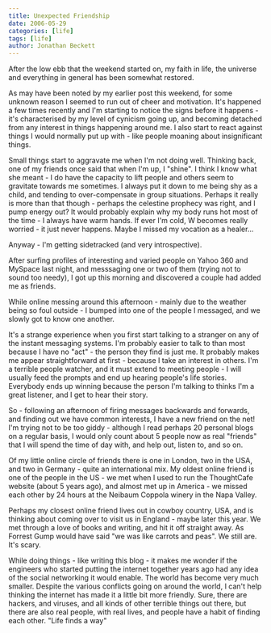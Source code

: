 ```yaml
---
title: Unexpected Friendship
date: 2006-05-29
categories: [life]
tags: [life]
author: Jonathan Beckett
---
```


After the low ebb that the weekend started on, my faith in life, the universe and everything in general has been somewhat restored.

As may have been noted by my earlier post this weekend, for some unknown reason I seemed to run out of cheer and motivation. It's happened a few times recently and I'm starting to notice the signs before it happens - it's characterised by my level of cynicism going up, and becoming detached from any interest in things happening around me. I also start to react against things I would normally put up with - like people moaning about insignificant things.

Small things start to aggravate me when I'm not doing well. Thinking back, one of my friends once said that when I'm up, I "shine". I think I know what she meant - I do have the capacity to lift people and others seem to gravitate towards me sometimes. I always put it down to me being shy as a child, and tending to over-compensate in group situations. Perhaps it really is more than that though - perhaps the celestine prophecy was right, and I pump energy out? It would probably explain why my body runs hot most of the time - I always have warm hands. If ever I'm cold, W becomes really worried - it just never happens. Maybe I missed my vocation as a healer...

Anyway - I'm getting sidetracked (and very introspective).

After surfing profiles of interesting and varied people on Yahoo 360 and MySpace last night, and messsaging one or two of them (trying not to sound too needy), I got up this morning and discovered a couple had added me as friends.

While online messing around this afternoon - mainly due to the weather being so foul outside - I bumped into one of the people I messaged, and we slowly got to know one another.

It's a strange experience when you first start talking to a stranger on any of the instant messaging systems. I'm probably easier to talk to than most because I have no "act" - the person they find is just me. It probably makes me appear straightforward at first - because I take an interest in others. I'm a terrible people watcher, and it must extend to meeting people - I will usually feed the prompts and end up hearing people's life stories. Everybody ends up winning because the person I'm talking to thinks I'm a great listener, and I get to hear their story.

So - following an afternoon of firing messages backwards and forwards, and finding out we have common interests, I have a new friend on the net! I'm trying not to be too giddy - although I read perhaps 20 personal blogs on a regular basis, I would only count about 5 people now as real "friends" that I will spend the time of day with, and help out, listen to, and so on.

Of my little online circle of friends there is one in London, two in the USA, and two in Germany - quite an international mix. My oldest online friend is one of the people in the US - we met when I used to run the ThoughtCafe website (about 5 years ago), and almost met up in America - we missed each other by 24 hours at the Neibaum Coppola winery in the Napa Valley.

Perhaps my closest online friend lives out in cowboy country, USA, and is thinking about coming over to visit us in England - maybe later this year. We met through a love of books and writing, and hit it off straight away. As Forrest Gump would have said "we was like carrots and peas". We still are. It's scary.

While doing things - like writing this blog - it makes me wonder if the engineers who started putting the internet together years ago had any idea of the social networking it would enable. The world has become very much smaller. Despite the various conflicts going on around the world, I can't help thinking the internet has made it a little bit more friendly. Sure, there are hackers, and viruses, and all kinds of other terrible things out there, but there are also real people, with real lives, and people have a habit of finding each other. "Life finds a way"
